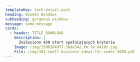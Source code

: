 ```yaml
---
templateKey: tech-detail-post
heading: Wooden Windows
subheading: gorgeous windows
message: some message
cards:
  - header: TITLE DOWNLOAD
    description: |
      Znaleziono 430 ofert spełniających kryteria
    Image: /img/1500304977.368x342.fm.fe.0410z.jpg
    File: /img/101-small-business-ideas-for-under-5000.pdf
---
```

